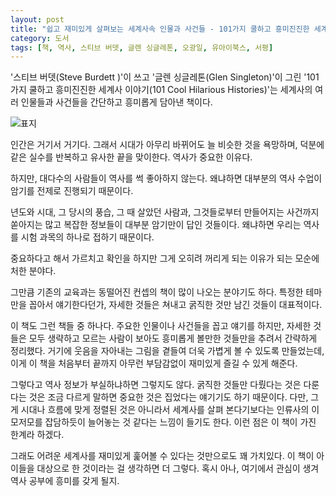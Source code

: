 ```yaml
---
layout: post
title: "쉽고 재미있게 살펴보는 세계사속 인물과 사건들 - 101가지 쿨하고 흥미진진한 세계사 이야기"
category: 도서
tags: [책, 역사, 스티브 버뎃, 글렌 싱글레톤, 오광일, 유아이북스, 서평]
---
```


'스티브 버뎃(Steve Burdett )'이 쓰고
'글렌 싱글레톤(Glen Singleton)'이 그린
'101가지 쿨하고 흥미진진한 세계사 이야기(101 Cool Hilarious Histories)'는
세계사의 여러 인물들과 사건들을 간단하고 흥미롭게 담아낸 책이다.

![표지](http://imgbox.com/6xoxTuf2)

인간은 거기서 거기다.
그래서 시대가 아무리 바뀌어도 늘 비슷한 것을 욕망하며,
덕분에 같은 실수를 반복하고 유사한 끝을 맞이한다.
역사가 중요한 이유다.

하지만, 대다수의 사람들이 역사를 썩 좋아하지 않는다.
왜냐하면 대부분의 역사 수업이 암기를 전제로 진행되기 때문이다.

년도와 시대, 그 당시의 풍습, 그 때 살았던 사람과, 그것들로부터 만들어지는 사건까지
쏟아지는 많고 복잡한 정보들이 대부분 암기만이 답인 것들이다.
왜냐하면 우리는 역사를 시험 과목의 하나로 접하기 때문이다.

중요하다고 해서 가르치고 확인을 하지만
그게 오히려 꺼리게 되는 이유가 되는 모순에 처한 분야다.

그만큼 기존의 교육과는 동떨어진 컨셉의 책이 많이 나오는 분야기도 하다.
특정한 테마만을 꼽아서 얘기한다던가,
자세한 것들은 쳐내고 굵직한 것만 남긴 것들이 대표적이다.

이 책도 그런 책들 중 하나다.
주요한 인물이나 사건들을 꼽고 얘기를 하지만,
자세한 것들은 모두 생략하고
모르는 사람이 보아도 흥미롭게 볼만한 것들만을 추려서 간략하게 정리했다.
거기에 웃음을 자아내는 그림을 곁들여 더욱 가볍게 볼 수 있도록 만들었는데,
이게 이 책을 처음부터 끝까지 아무런 부담감없이 재미있게 즐길 수 있게 해준다.

그렇다고 역사 정보가 부실하냐하면 그렇지도 않다.
굵직한 것들만 다뤘다는 것은 다룬다는 것은 조금 다르게 말하면 중요한 것은 집었다는 얘기기도 하기 때문이다.
다만, 그게 시대나 흐름에 맞게 정렬된 것은 아니라서
세계사를 살펴 본다기보다는 인류사의 이모저모를
잡담하듯이 늘어놓는 것 같다는 느낌이 들기도 한다.
이런 점은 이 책이 가진 한계라 하겠다.

그래도 어려운 세계사를 재미있게 훑어볼 수 있다는 것만으로도 꽤 가치있다.
이 책이 아이들을 대상으로 한 것이라는 걸 생각하면 더 그렇다.
혹시 아나, 여기에서 관심이 생겨 역사 공부에 흥미를 갖게 될지.
